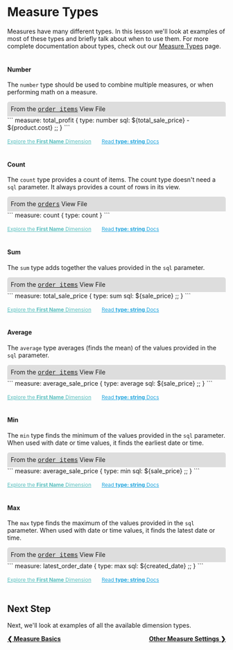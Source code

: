 # Measure Types

Measures have many different types. In this lesson we'll look at examples of most of these types and briefly talk about when to use them. For more complete documentation about types, check out our [Measure Types](https://looker.com/docs/reference/field-reference/measure-type-reference) page.<br /><br />

#### Number

The `number` type should be used to combine multiple measures, or when performing math on a measure.

<div style="border-radius:5px 5px 0 0;padding:8px;background-color:rgb(221,221,221);">
 From the <a href="https://learn2.looker.com/projects/e-commerce/files/order_items.view.lkml" style="font-family:Monaco,Menlo,Consolas,Courier New,monospace;">order_items</a> View File</a>
</div>
```
measure: total_profit {
  type: number
  sql: ${total_sale_price} - ${product.cost} ;;
}
```

<a style="color:rgb(87,190,190);font-size:12px;margin-right:20px;" href="https://learn2.looker.com/explore/e_commerce/user_order_facts" target="_blank"><i class="fa fa-search"></i> Explore the <b>First Name</b> Dimension</a> <a style="color:rgb(32,165,222);font-size:12px;" href="https://looker.com/docs/reference/field-reference/dimension-type-reference#string" target="_blank"><i class="fa fa-file-text-o"></i> Read <b>type: string</b> Docs</a><br /><br />

#### Count

The `count` type provides a count of items. The count type doesn't need a `sql` parameter. It always provides a count of rows in its view.

<div style="border-radius:5px 5px 0 0;padding:8px;background-color:rgb(221,221,221);">
 From the <a href="https://learn2.looker.com/projects/e-commerce/files/orders.view.lkml" style="font-family:Monaco,Menlo,Consolas,Courier New,monospace;">orders</a> View File</a>
</div>
```
measure: count {
  type: count
}
```

<a style="color:rgb(87,190,190);font-size:12px;margin-right:20px;" href="https://learn2.looker.com/explore/e_commerce/user_order_facts" target="_blank"><i class="fa fa-search"></i> Explore the <b>First Name</b> Dimension</a> <a style="color:rgb(32,165,222);font-size:12px;" href="https://looker.com/docs/reference/field-reference/dimension-type-reference#string" target="_blank"><i class="fa fa-file-text-o"></i> Read <b>type: string</b> Docs</a><br /><br />

#### Sum

The `sum` type adds together the values provided in the `sql` parameter.

<div style="border-radius:5px 5px 0 0;padding:8px;background-color:rgb(221,221,221);">
 From the <a href="https://learn2.looker.com/projects/e-commerce/files/order_items.view.lkml" style="font-family:Monaco,Menlo,Consolas,Courier New,monospace;">order_items</a> View File</a>
</div>
```
measure: total_sale_price {
  type: sum
  sql: ${sale_price} ;;
}
```

<a style="color:rgb(87,190,190);font-size:12px;margin-right:20px;" href="https://learn2.looker.com/explore/e_commerce/user_order_facts" target="_blank"><i class="fa fa-search"></i> Explore the <b>First Name</b> Dimension</a> <a style="color:rgb(32,165,222);font-size:12px;" href="https://looker.com/docs/reference/field-reference/dimension-type-reference#string" target="_blank"><i class="fa fa-file-text-o"></i> Read <b>type: string</b> Docs</a><br /><br />

#### Average

The `average` type averages (finds the mean) of the values provided in the `sql` parameter.

<div style="border-radius:5px 5px 0 0;padding:8px;background-color:rgb(221,221,221);">
 From the <a href="https://learn2.looker.com/projects/e-commerce/files/order_items.view.lkml" style="font-family:Monaco,Menlo,Consolas,Courier New,monospace;">order_items</a> View File</a>
</div>
```
measure: average_sale_price {
  type: average
  sql: ${sale_price} ;;
}
```

<a style="color:rgb(87,190,190);font-size:12px;margin-right:20px;" href="https://learn2.looker.com/explore/e_commerce/user_order_facts" target="_blank"><i class="fa fa-search"></i> Explore the <b>First Name</b> Dimension</a> <a style="color:rgb(32,165,222);font-size:12px;" href="https://looker.com/docs/reference/field-reference/dimension-type-reference#string" target="_blank"><i class="fa fa-file-text-o"></i> Read <b>type: string</b> Docs</a><br /><br />

#### Min

The `min` type finds the minimum of the values provided in the `sql` parameter. When used with date or time values, it finds the earliest date or time.

<div style="border-radius:5px 5px 0 0;padding:8px;background-color:rgb(221,221,221);">
 From the <a href="https://learn2.looker.com/projects/e-commerce/files/order_items.view.lkml" style="font-family:Monaco,Menlo,Consolas,Courier New,monospace;">order_items</a> View File</a>
</div>
```
measure: average_sale_price {
  type: min
  sql: ${sale_price} ;;
}
```

<a style="color:rgb(87,190,190);font-size:12px;margin-right:20px;" href="https://learn2.looker.com/explore/e_commerce/user_order_facts" target="_blank"><i class="fa fa-search"></i> Explore the <b>First Name</b> Dimension</a> <a style="color:rgb(32,165,222);font-size:12px;" href="https://looker.com/docs/reference/field-reference/dimension-type-reference#string" target="_blank"><i class="fa fa-file-text-o"></i> Read <b>type: string</b> Docs</a><br /><br />

#### Max

The `max` type finds the maximum of the values provided in the `sql` parameter. When used with date or time values, it finds the latest date or time.

<div style="border-radius:5px 5px 0 0;padding:8px;background-color:rgb(221,221,221);">
 From the <a href="https://learn2.looker.com/projects/e-commerce/files/order_items.view.lkml" style="font-family:Monaco,Menlo,Consolas,Courier New,monospace;">order_items</a> View File</a>
</div>
```
measure: latest_order_date {
  type: max
  sql: ${created_date} ;;
}
```

<a style="color:rgb(87,190,190);font-size:12px;margin-right:20px;" href="https://learn2.looker.com/explore/e_commerce/user_order_facts" target="_blank"><i class="fa fa-search"></i> Explore the <b>First Name</b> Dimension</a> <a style="color:rgb(32,165,222);font-size:12px;" href="https://looker.com/docs/reference/field-reference/dimension-type-reference#string" target="_blank"><i class="fa fa-file-text-o"></i> Read <b>type: string</b> Docs</a><br /><br />



## Next Step

Next, we'll look at examples of all the available dimension types.

<div style="float:left;font-weight:bold;">
  <a href="https://learn2.looker.com/projects/e-commerce/files/8_measure_basics.md">&#10094; Measure Basics</a>
</div>

<div style="float:right;font-weight:bold;">
  <a href="https://learn2.looker.com/projects/e-commerce/files/10_measure_options.md">Other Measure Settings &#10095;</a>
</div>

